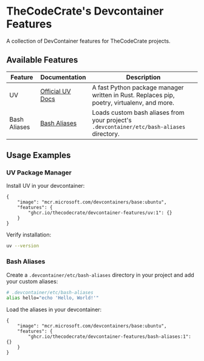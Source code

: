 # TheCodeCrate's Devcontainer Features

A collection of DevContainer features for TheCodeCrate projects.

## Available Features

| Feature | Documentation | Description |
| ---  | --- | ---         |
| UV | [Official UV Docs](https://docs.astral.sh/uv/) | A fast Python package manager written in Rust. Replaces pip, poetry, virtualenv, and more. |
| Bash Aliases | [Bash Aliases](./src/bash-aliases) | Loads custom bash aliases from your project's `.devcontainer/etc/bash-aliases` directory. |

## Usage Examples

### UV Package Manager

Install UV in your devcontainer:

```jsonc
{
    "image": "mcr.microsoft.com/devcontainers/base:ubuntu",
    "features": {
        "ghcr.io/thecodecrate/devcontainer-features/uv:1": {}
    }
}
```

Verify installation:

```bash
uv --version
```

### Bash Aliases

Create a `.devcontainer/etc/bash-aliases` directory in your project and add your custom aliases:

```bash
# .devcontainer/etc/bash-aliases
alias hello="echo 'Hello, World!'"
```

Load the aliases in your devcontainer:

```jsonc
{
    "image": "mcr.microsoft.com/devcontainers/base:ubuntu",
    "features": {
        "ghcr.io/thecodecrate/devcontainer-features/bash-aliases:1": {}
    }
}
```
